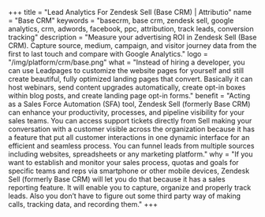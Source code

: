 +++
title = "Lead Analytics For Zendesk Sell (Base CRM) | Attributio"
name = "Base CRM"
keywords = "basecrm, base crm, zendesk sell, google analytics, crm, adwords, facebook, ppc, attribution, track leads, conversion tracking"
description = "Measure your advertising ROI in Zendesk Sell (Base CRM). Capture source, medium, campaign, and visitor journey data from the first to last touch and compare with Google Analytics."
logo = "/img/platform/crm/base.png"
what = "Instead of hiring a developer, you can use Leadpages to customize the website pages for yourself and still create beautiful, fully optimized landing pages that convert. Basically it can host webinars, send content upgrades automatically, create opt-in boxes within blog posts, and create landing page opt-in forms."
benefit = "Acting as a Sales Force Automation (SFA) tool, Zendesk Sell (formerly Base CRM) can enhance your productivity, processes, and pipeline visibility for your sales teams. You can access support tickets directly from Sell making your conversation with a customer visible across the organization because it has a feature that put all customer interactions in one dynamic interface for an efficient and seamless process. You can funnel leads from multiple sources including websites, spreadsheets or any marketing platform."
why = "If you want to establish and monitor your sales process, quotas and goals for specific teams and reps via smartphone or other mobile devices, Zendesk Sell (formerly Base CRM) will let you do that because it has a sales reporting feature. It will enable you to capture, organize and properly track leads. Also you don’t have to figure out some third party way of making calls, tracking data, and recording them."
+++
